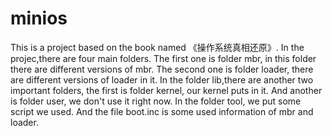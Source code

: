 # minios
This is a project based on the book named 《操作系统真相还原》. In the projec,there are four main folders. The first one is folder mbr, in this folder there are different versions of mbr. The second one is folder loader, there are different versions of loader in it. In the folder lib,there are another two important folders, the first is folder kernel, our kernel puts in it. And another is folder user, we don't use it right now. In the folder tool, we put some script we used. And the file boot.inc is some used information of mbr and loader.  
